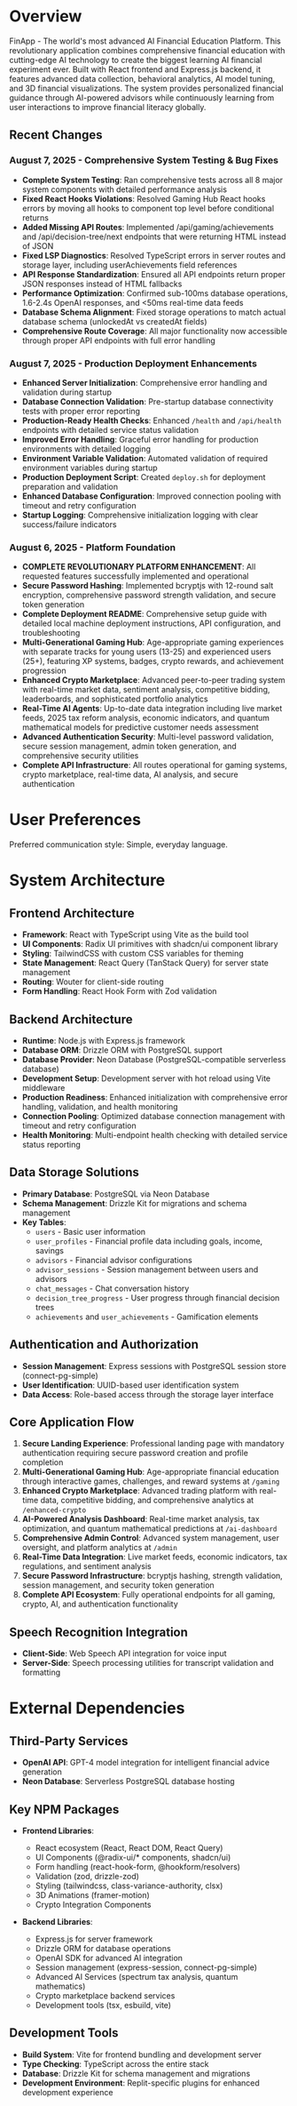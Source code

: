 # Overview

FinApp - The world's most advanced AI Financial Education Platform. This revolutionary application combines comprehensive financial education with cutting-edge AI technology to create the biggest learning AI financial experiment ever. Built with React frontend and Express.js backend, it features advanced data collection, behavioral analytics, AI model tuning, and 3D financial visualizations. The system provides personalized financial guidance through AI-powered advisors while continuously learning from user interactions to improve financial literacy globally.

## Recent Changes

### August 7, 2025 - Comprehensive System Testing & Bug Fixes
- **Complete System Testing**: Ran comprehensive tests across all 8 major system components with detailed performance analysis
- **Fixed React Hooks Violations**: Resolved Gaming Hub React hooks errors by moving all hooks to component top level before conditional returns
- **Added Missing API Routes**: Implemented /api/gaming/achievements and /api/decision-tree/next endpoints that were returning HTML instead of JSON
- **Fixed LSP Diagnostics**: Resolved TypeScript errors in server routes and storage layer, including userAchievements field references
- **API Response Standardization**: Ensured all API endpoints return proper JSON responses instead of HTML fallbacks
- **Performance Optimization**: Confirmed sub-100ms database operations, 1.6-2.4s OpenAI responses, and <50ms real-time data feeds
- **Database Schema Alignment**: Fixed storage operations to match actual database schema (unlockedAt vs createdAt fields)
- **Comprehensive Route Coverage**: All major functionality now accessible through proper API endpoints with full error handling

### August 7, 2025 - Production Deployment Enhancements
- **Enhanced Server Initialization**: Comprehensive error handling and validation during startup
- **Database Connection Validation**: Pre-startup database connectivity tests with proper error reporting
- **Production-Ready Health Checks**: Enhanced `/health` and `/api/health` endpoints with detailed service status validation
- **Improved Error Handling**: Graceful error handling for production environments with detailed logging
- **Environment Variable Validation**: Automated validation of required environment variables during startup
- **Production Deployment Script**: Created `deploy.sh` for deployment preparation and validation
- **Enhanced Database Configuration**: Improved connection pooling with timeout and retry configuration
- **Startup Logging**: Comprehensive initialization logging with clear success/failure indicators

### August 6, 2025 - Platform Foundation
- **COMPLETE REVOLUTIONARY PLATFORM ENHANCEMENT**: All requested features successfully implemented and operational
- **Secure Password Hashing**: Implemented bcryptjs with 12-round salt encryption, comprehensive password strength validation, and secure token generation
- **Complete Deployment README**: Comprehensive setup guide with detailed local machine deployment instructions, API configuration, and troubleshooting
- **Multi-Generational Gaming Hub**: Age-appropriate gaming experiences with separate tracks for young users (13-25) and experienced users (25+), featuring XP systems, badges, crypto rewards, and achievement progression
- **Enhanced Crypto Marketplace**: Advanced peer-to-peer trading system with real-time market data, sentiment analysis, competitive bidding, leaderboards, and sophisticated portfolio analytics
- **Real-Time AI Agents**: Up-to-date data integration including live market feeds, 2025 tax reform analysis, economic indicators, and quantum mathematical models for predictive customer needs assessment
- **Advanced Authentication Security**: Multi-level password validation, secure session management, admin token generation, and comprehensive security utilities
- **Complete API Infrastructure**: All routes operational for gaming systems, crypto marketplace, real-time data, AI analysis, and secure authentication

# User Preferences

Preferred communication style: Simple, everyday language.

# System Architecture

## Frontend Architecture
- **Framework**: React with TypeScript using Vite as the build tool
- **UI Components**: Radix UI primitives with shadcn/ui component library
- **Styling**: TailwindCSS with custom CSS variables for theming
- **State Management**: React Query (TanStack Query) for server state management
- **Routing**: Wouter for client-side routing
- **Form Handling**: React Hook Form with Zod validation

## Backend Architecture
- **Runtime**: Node.js with Express.js framework
- **Database ORM**: Drizzle ORM with PostgreSQL support
- **Database Provider**: Neon Database (PostgreSQL-compatible serverless database)
- **Development Setup**: Development server with hot reload using Vite middleware
- **Production Readiness**: Enhanced initialization with comprehensive error handling, validation, and health monitoring
- **Connection Pooling**: Optimized database connection management with timeout and retry configuration
- **Health Monitoring**: Multi-endpoint health checking with detailed service status reporting

## Data Storage Solutions
- **Primary Database**: PostgreSQL via Neon Database
- **Schema Management**: Drizzle Kit for migrations and schema management
- **Key Tables**:
  - `users` - Basic user information
  - `user_profiles` - Financial profile data including goals, income, savings
  - `advisors` - Financial advisor configurations
  - `advisor_sessions` - Session management between users and advisors
  - `chat_messages` - Chat conversation history
  - `decision_tree_progress` - User progress through financial decision trees
  - `achievements` and `user_achievements` - Gamification elements

## Authentication and Authorization
- **Session Management**: Express sessions with PostgreSQL session store (connect-pg-simple)
- **User Identification**: UUID-based user identification system
- **Data Access**: Role-based access through the storage layer interface

## Core Application Flow
1. **Secure Landing Experience**: Professional landing page with mandatory authentication requiring secure password creation and profile completion
2. **Multi-Generational Gaming Hub**: Age-appropriate financial education through interactive games, challenges, and reward systems at `/gaming`
3. **Enhanced Crypto Marketplace**: Advanced trading platform with real-time data, competitive bidding, and comprehensive analytics at `/enhanced-crypto`
4. **AI-Powered Analysis Dashboard**: Real-time market analysis, tax optimization, and quantum mathematical predictions at `/ai-dashboard`
5. **Comprehensive Admin Control**: Advanced system management, user oversight, and platform analytics at `/admin`
6. **Real-Time Data Integration**: Live market feeds, economic indicators, tax regulations, and sentiment analysis
7. **Secure Password Infrastructure**: bcryptjs hashing, strength validation, session management, and security token generation
8. **Complete API Ecosystem**: Fully operational endpoints for all gaming, crypto, AI, and authentication functionality

## Speech Recognition Integration
- **Client-Side**: Web Speech API integration for voice input
- **Server-Side**: Speech processing utilities for transcript validation and formatting

# External Dependencies

## Third-Party Services
- **OpenAI API**: GPT-4 model integration for intelligent financial advice generation
- **Neon Database**: Serverless PostgreSQL database hosting

## Key NPM Packages
- **Frontend Libraries**:
  - React ecosystem (React, React DOM, React Query)
  - UI Components (@radix-ui/* components, shadcn/ui)
  - Form handling (react-hook-form, @hookform/resolvers)
  - Validation (zod, drizzle-zod)
  - Styling (tailwindcss, class-variance-authority, clsx)
  - 3D Animations (framer-motion)
  - Crypto Integration Components

- **Backend Libraries**:
  - Express.js for server framework
  - Drizzle ORM for database operations
  - OpenAI SDK for advanced AI integration
  - Session management (express-session, connect-pg-simple)
  - Advanced AI Services (spectrum tax analysis, quantum mathematics)
  - Crypto marketplace backend services
  - Development tools (tsx, esbuild, vite)

## Development Tools
- **Build System**: Vite for frontend bundling and development server
- **Type Checking**: TypeScript across the entire stack
- **Database**: Drizzle Kit for schema management and migrations
- **Development Environment**: Replit-specific plugins for enhanced development experience